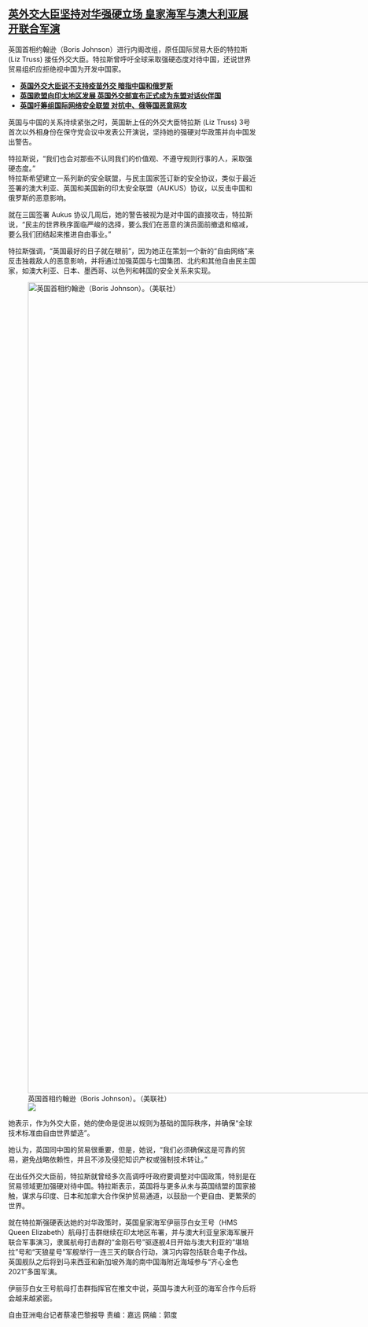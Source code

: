 <!--1633374263000-->
[英外交大臣坚持对华强硬立场  皇家海军与澳大利亚展开联合军演](https://www.rfa.org/mandarin/yataibaodao/junshiwaijiao/cl-10042021145801.html)
------

<p>英国首相约翰逊（Boris Johnson）进行内阁改组，原任国际贸易大臣的特拉斯 (Liz Truss) 接任外交大臣。特拉斯曾呼吁全球采取强硬态度对待中国，还说世界贸易组织应拒绝视中国为开发中国家。</p><p></p><ul><li><strong><a href="https://www.rfa.org/mandarin/Xinwen/1-06112021111630.html">英国外交大臣说不支持疫苗外交 暗指中国和俄罗斯</a></strong></li><li><strong><a href="https://www.rfa.org/mandarin/yataibaodao/junshiwaijiao/cl-08052021141109.html">英国欧盟向印太地区发展 英国外交部宣布正式成为东盟对话伙伴国</a></strong></li><li><strong><a href="https://www.rfa.org/mandarin/yataibaodao/junshiwaijiao/cl-05132021122555.html">英国吁筹组国际网络安全联盟 对抗中、俄等国恶意网攻</a></strong></li></ul><p></p><p>英国与中国的关系持续紧张之时，英国新上任的外交大臣特拉斯 (Liz Truss) 3号首次以外相身份在保守党会议中发表公开演说，坚持她的强硬对华政策并向中国发出警告。</p><p>特拉斯说，“我们也会对那些不认同我们的价值观、不遵守规则行事的人，采取强硬态度。”<br/>特拉斯希望建立一系列新的安全联盟，与民主国家签订新的安全协议，类似于最近签署的澳大利亚、英国和美国新的印太安全联盟（AUKUS）协议，以反击中国和俄罗斯的恶意影响。</p><p>就在三国签署 Aukus 协议几周后，她的警告被视为是对中国的直接攻击，特拉斯说，“民主的世界秩序面临严峻的选择，要么我们在恶意的演员面前撤退和缩减，要么我们团结起来推进自由事业。”</p><p>特拉斯强调，“英国最好的日子就在眼前”，因为她正在策划一个新的“自由网络”来反击独裁敌人的恶意影响，并将通过加强英国与七国集团、北约和其他自由民主国家，如澳大利亚、日本、墨西哥、以色列和韩国的安全关系来实现。</p><p><figure class="image-richtext image-inline captioned" style="width:2934px;"><img alt="英国首相约翰逊（Boris Johnson）。（美联社）" height="1650" src="https://www.rfa.org/mandarin/yataibaodao/junshiwaijiao/cl-10042021145801.html/ap21275661057117.jpg/@@images/6e4894d7-adf6-4c1b-ad15-a9436874fd10.jpeg" title="2" width="2934"/><figcaption class="image-caption">英国首相约翰逊（Boris Johnson）。（美联社）</figcaption><small></small><div id="zoomattribute"><a data-caption="英国首相约翰逊（Boris Johnson）。（美联社）" data-fancybox="" href="https://www.rfa.org/mandarin/yataibaodao/junshiwaijiao/cl-10042021145801.html/ap21275661057117.jpg" id="single_image" title="英国首相约翰逊（Boris Johnson）。（美联社）"><img src="/++plone++rfa-resources/img/icon-zoom.png"/></a></div></figure></p><p>她表示，作为外交大臣，她的使命是促进以规则为基础的国际秩序，并确保“全球技术标准由自由世界塑造”。</p><p>她认为，英国同中国的贸易很重要，但是，她说，“我们必须确保这是可靠的贸易，避免战略依赖性，并且不涉及侵犯知识产权或强制技术转让。”</p><p>在出任外交大臣前，特拉斯就曾经多次高调呼吁政府要调整对中国政策，特别是在贸易领域更加强硬对待中国。特拉斯表示，英国将与更多从未与英国结盟的国家接触，谋求与印度、日本和加拿大合作保护贸易通道，以鼓励一个更自由、更繁荣的世界。</p><p>就在特拉斯强硬表达她的对华政策时，英国皇家海军伊丽莎白女王号（HMS Queen Elizabeth）航母打击群继续在印太地区布署，并与澳大利亚皇家海军展开联合军事演习，隶属航母打击群的“金刚石号”驱逐舰4日开始与澳大利亚的“堪培拉”号和“天狼星号”军舰举行一连三天的联合行动，演习内容包括联合电子作战。英国舰队之后将到马来西亚和新加坡外海的南中国海附近海域参与“齐心金色2021”多国军演。</p><p>伊丽莎白女王号航母打击群指挥官在推文中说，英国与澳大利亚的海军合作今后将会越来越紧密。</p><p>自由亚洲电台记者蔡凌巴黎报导 责编：嘉远 网编：郭度</p>

